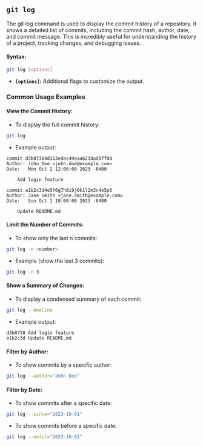 ## `git log`
The git log command is used to display the commit history of a repository. It shows a detailed list of commits, including the commit hash, author, date, and commit message. This is incredibly useful for understanding the history of a project, tracking changes, and debugging issues.
#### Syntax:
```bash
git log [options]
```
- **`[options]`:** Additional flags to customize the output.
### Common Usage Examples
#### View the Commit History:
- To display the full commit history:
```bash
git log
```
- Example output:
```
commit d3b07384d113edec49eaa6238ad5ff00
Author: John Doe <john.doe@example.com>
Date:   Mon Oct 2 12:00:00 2023 -0400

    Add login feature

commit a1b2c3d4e5f6g7h8i9j0k1l2m3n4o5p6
Author: Jane Smith <jane.smith@example.com>
Date:   Sun Oct 1 10:00:00 2023 -0400

    Update README.md
```
#### Limit the Number of Commits:
- To show only the last n commits:
```bash
git log -n <number>
```
- Example (show the last 3 commits):
```bash
git log -n 3
```
#### Show a Summary of Changes:
- To display a condensed summary of each commit:
```bash
git log --oneline
```
- Example output:
```
d3b0738 Add login feature
a1b2c3d Update README.md
```
#### Filter by Author:
- To show commits by a specific author:
```bash
git log --author="John Doe"
```
#### Filter by Date:
- To show commits after a specific date:
```bash
git log --since="2023-10-01"
```
- To show commits before a specific date:
```bash
git log --until="2023-10-01"
```
